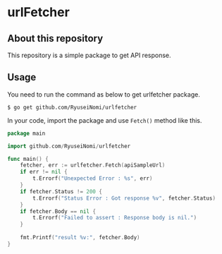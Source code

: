 # urlFetcher

## About this repository

This repository is a simple package to get API response.

## Usage

You need to run the command as below to get urlfetcher package.

```
$ go get github.com/RyuseiNomi/urlfetcher
```

In your code, import the package and use `Fetch()` method like this.

```go:sample.go
package main

import github.com/RyuseiNomi/urlfetcher

func main() {
	fetcher, err := urlfetcher.Fetch(apiSampleUrl)
	if err != nil {
		t.Errorf("Unexpected Error : %s", err)
	}
	if fetcher.Status != 200 {
		t.Errorf("Status Error : Got response %v", fetcher.Status)
	}
	if fetcher.Body == nil {
		t.Errorf("Failed to assert : Response body is nil.")
    }
    
    fmt.Printf("result %v:", fetcher.Body)
}
```